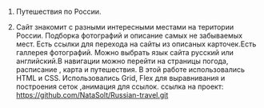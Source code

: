 1. Путешествия по России.

2. Сайт знакомит с разными интересными местами  на територии России. Подборка 
   фотографий и описание самых не забываемых мест. Есть ссылки для перехода на 
   сайты из описаных карточек.Есть галлерея фотографий. Можно выбрать язык сайта
   русский или английский.В навигации можно перейти на страницы погода, расписание 
   , карта и путешествия.
   В этой работе использовались HTML и CSS. Использовались Grid, Flex для выравнивания
    и построения сеток ,анимация для ссылок.
    ссылка на проект: https://github.com/NataSolt/Russian-travel.git
